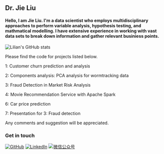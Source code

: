 ## Dr. Jie Liu

#### Hello, I am Jie Liu. I'm a data scientist who employs multidisciplinary approaches to perform variable analysis, hypothesis testing, and mathmatical modelling. I have extensive experience in working with vast data sets to break down information and gather relevant businiess points. 

![Lilian's GitHub stats](https://github-readme-stats.vercel.app/api?username=jiejerryliu&show_icons=true&theme=tokyonight)

Please find the code for projects listed below.

1: Customer churn prediction and analysis

2: Components analysis: PCA analysis for wormtracking data

3: Fraud Detection in Market Risk Analysis

4: Movie Recommendation Service with Apache Spark

6: Car price prediction

7: Presentation for 3: Fraud detection

Any comments and suggestion will be appreciated.

### Get in touch
[![GitHub](https://img.shields.io/badge/GitHub-grey?logo=github)](https://github.com/JieJerryLiu)
[![LinkedIn](https://img.shields.io/badge/LinkedIn-blue?logo=linkedin)](https://www.linkedin.com/in/jie-liu-jerry/)
[![微信公众号](https://img.shields.io/badge/微信公众号-white?logo=wechat)](https://asset.cloudinary.com/dpp9aqiis/8597b601b134b44d81290da1d279a569)
